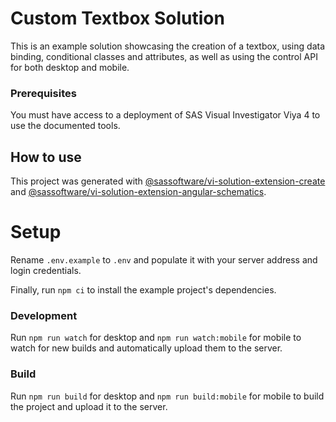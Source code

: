 # Custom Textbox Solution

This is an example solution showcasing the creation of a textbox, using data binding, conditional classes and attributes, as well as using the control API for both desktop and mobile.

### Prerequisites

You must have access to a deployment of SAS Visual Investigator Viya 4 to use the documented tools.

## How to use

This project was generated with [@sassoftware/vi-solution-extension-create](https://www.npmjs.com/package/@sassoftware/vi-solution-extension-create) and [@sassoftware/vi-solution-extension-angular-schematics](https://www.npmjs.com/package/@sassoftware/vi-solution-extension-angular-schematics).

# Setup

Rename `.env.example` to `.env` and populate it with your server address and login credentials.

Finally, run `npm ci` to install the example project's dependencies.

### Development

Run `npm run watch` for desktop and `npm run watch:mobile` for mobile to watch for new builds and automatically upload them to the server.

### Build

Run `npm run build` for desktop and `npm run build:mobile` for mobile to build the project and upload it to the server.
